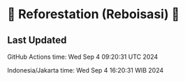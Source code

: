 
# 🌳 Reforestation (Reboisasi) 🌲

## Last Updated

GitHub Actions time: Wed Sep  4 09:20:31 UTC 2024

Indonesia/Jakarta time: Wed Sep  4 16:20:31 WIB 2024
